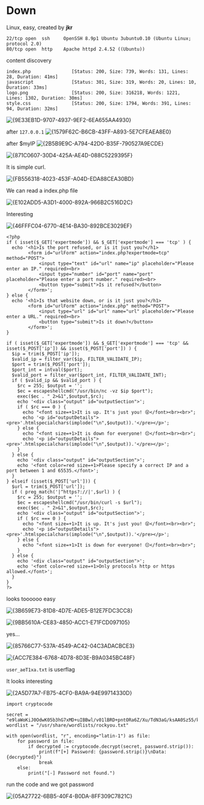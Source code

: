 # Down
Linux, easy, created by **jkr**

```
22/tcp open  ssh     OpenSSH 8.9p1 Ubuntu 3ubuntu0.10 (Ubuntu Linux; protocol 2.0)
80/tcp open  http    Apache httpd 2.4.52 ((Ubuntu))

```

content discovery
```
index.php               [Status: 200, Size: 739, Words: 131, Lines: 28, Duration: 41ms]
javascript              [Status: 301, Size: 319, Words: 20, Lines: 10, Duration: 33ms]
logo.png                [Status: 200, Size: 316218, Words: 1221, Lines: 1302, Duration: 30ms]
style.css               [Status: 200, Size: 1794, Words: 391, Lines: 94, Duration: 32ms]

```

![{9E33EB1D-9707-4937-9EF2-6EA655AA4930}](https://github.com/user-attachments/assets/db5bda03-fb26-4aa3-adbb-e232ae84f28b)

after `127.0.0.1`
![{1579F62C-B6CB-43FF-A893-5E7CFEAEA8E0}](https://github.com/user-attachments/assets/c50bb7cd-64cd-4029-b099-54d018c20e30)

after $myIP
![{2B5B9E9C-A794-42D0-B35F-790527A9ECDE}](https://github.com/user-attachments/assets/677ef688-d94d-4268-a31e-72741961a424)

![{871C0607-30D4-425A-AE4D-088C5229395F}](https://github.com/user-attachments/assets/28099b93-14e3-4edd-88ee-e7c0a9c24d98)

It is simple curl.

![{FB556318-4023-453F-A04D-EDA88CEA30BD}](https://github.com/user-attachments/assets/e6f886ab-33f9-476f-8cd4-c40d6de50338)

We can read a index.php file

![{E102ADD5-A3D1-4000-892A-966B2C516D2C}](https://github.com/user-attachments/assets/4f61e047-d99b-4164-830d-b9297e8746a4)

Interesting

![{46FFFC04-6770-4E14-BA30-892BCE3029EF}](https://github.com/user-attachments/assets/d755a62a-1ea2-4505-a905-6b9023075191)

```
<?php
if ( isset($_GET['expertmode']) && $_GET['expertmode'] === 'tcp' ) {
  echo '<h1>Is the port refused, or is it just you?</h1>
        <form id="urlForm" action="index.php?expertmode=tcp" method="POST">
            <input type="text" id="url" name="ip" placeholder="Please enter an IP." required><br>
            <input type="number" id="port" name="port" placeholder="Please enter a port number." required><br>
            <button type="submit">Is it refused?</button>
        </form>';
} else {
  echo '<h1>Is that website down, or is it just you?</h1>
        <form id="urlForm" action="index.php" method="POST">
            <input type="url" id="url" name="url" placeholder="Please enter a URL." required><br>
            <button type="submit">Is it down?</button>
        </form>';
}

if ( isset($_GET['expertmode']) && $_GET['expertmode'] === 'tcp' && isset($_POST['ip']) && isset($_POST['port']) ) {
  $ip = trim($_POST['ip']);
  $valid_ip = filter_var($ip, FILTER_VALIDATE_IP);
  $port = trim($_POST['port']);
  $port_int = intval($port);
  $valid_port = filter_var($port_int, FILTER_VALIDATE_INT);
  if ( $valid_ip && $valid_port ) {
    $rc = 255; $output = '';
    $ec = escapeshellcmd("/usr/bin/nc -vz $ip $port");
    exec($ec . " 2>&1",$output,$rc);
    echo '<div class="output" id="outputSection">';
    if ( $rc === 0 ) {
      echo "<font size=+1>It is up. It's just you! 😝</font><br><br>";
      echo '<p id="outputDetails"><pre>'.htmlspecialchars(implode("\n",$output)).'</pre></p>';
    } else {
      echo "<font size=+1>It is down for everyone! 😔</font><br><br>";
      echo '<p id="outputDetails"><pre>'.htmlspecialchars(implode("\n",$output)).'</pre></p>';
    }
  } else {
    echo '<div class="output" id="outputSection">';
    echo '<font color=red size=+1>Please specify a correct IP and a port between 1 and 65535.</font>';
  }
} elseif (isset($_POST['url'])) {
  $url = trim($_POST['url']);
  if ( preg_match('|^https?://|',$url) ) {
    $rc = 255; $output = '';
    $ec = escapeshellcmd("/usr/bin/curl -s $url");
    exec($ec . " 2>&1",$output,$rc);
    echo '<div class="output" id="outputSection">';
    if ( $rc === 0 ) {
      echo "<font size=+1>It is up. It's just you! 😝</font><br><br>";
      echo '<p id="outputDetails"><pre>'.htmlspecialchars(implode("\n",$output)).'</pre></p>';
    } else {
      echo "<font size=+1>It is down for everyone! 😔</font><br><br>";
    }
  } else {
    echo '<div class="output" id="outputSection">';
    echo '<font color=red size=+1>Only protocols http or https allowed.</font>';
  }
}
?>
```

looks toooooo easy

![{3B659E73-81D8-4D7E-ADE5-B12E7FDC3CC8}](https://github.com/user-attachments/assets/a607849d-d89d-42d2-bb06-9e142eca657e)

![{9BB5610A-CE83-4850-ACC1-E71FCD097105}](https://github.com/user-attachments/assets/a989bc4d-9944-4871-a127-68f4fecb6911)

yes...

![{85766C77-537A-4549-AC42-04C3ADACBCE3}](https://github.com/user-attachments/assets/86d3827a-8178-42e9-a93c-02e1484e68c8)

![{ACC7E384-6768-4D78-8D3E-B9A0345BC48F}](https://github.com/user-attachments/assets/43be3378-d99a-42a8-a3f0-af8d6090f61e)

`user_aeT1xa.txt` is userflag

It looks interesting

![{2A5D77A7-FB75-4CF0-BA9A-94E99714330D}](https://github.com/user-attachments/assets/9e32fc01-1333-49be-ad32-86a743ab43b9)

```
import cryptocode

secret = "e9laWoKiJ0OdwK05b3hG7xMD+uIBBwl/v01lBRD+pntORa6Z/Xu/TdN3aG/ksAA0Sz55/kLggw==*xHnWpIqBWc25rrHFGPzyTg==*4Nt/05WUbySGyvDgSlpoUw==*u65Jfe0ml9BFaKEviDCHBQ=="
wordlist = "/usr/share/wordlists/rockyou.txt"

with open(wordlist, "r", encoding="latin-1") as file:
    for password in file:
        if decrypted := cryptocode.decrypt(secret, password.strip()):
            print(f"[+] Password: {password.strip()}\nData: {decrypted}")
            break
    else:
        print("[-] Password not found.")

```
run the code and we got password

![{05A27722-6BB5-40F4-B0DA-8FF309C7821C}](https://github.com/user-attachments/assets/a5512d65-8f34-402d-ab1d-811b4cffdb74)


